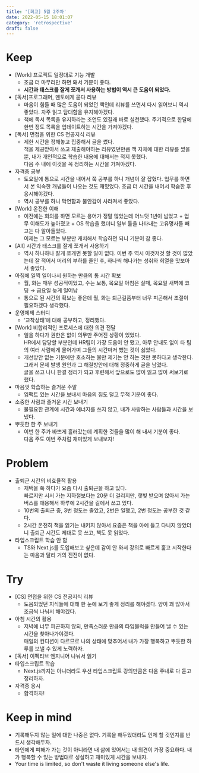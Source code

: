 ```yaml
---
title: '[회고] 5월 2주차'
date: 2022-05-15 18:01:07
category: 'retrospective'
draft: false
---
```


# Keep

- [Work] 프로젝트 일정대로 기능 개발
    - 조금 더 마무리만 하면 돼서 기분이 좋다.
    - **시간과 태스크를 잘게 쪼개서 사용하는 방법이 역시 큰 도움이 되었다.**
- [독서]프로그래머, 멘토에게 묻다 리뷰
    - 마음이 힘들 때 많은 도움이 되었던 책인데 리뷰를 쓰면서 다시 읽어보니 역시 좋았다. 자주 읽고 담대함을 유지해야겠다.
    - 책에 독서 목록을 유지하라는 조언도 있길래 바로 실천했다. 주기적으로 한달에 한번 정도 목록을 업데이트하는 시간을 가져야겠다.
- [독서] 면접을 위한 CS 전공지식 리뷰
    - 제한 시간을 정해놓고 집중해서 글을 썼다.  
    책을 제공받아서 쓰고 제출해야하는 리뷰였던만큼 책 자체에 대한 리뷰를 썼을 뿐, 내가 개인적으로 학습한 내용에 대해서는 적지 못했다.   
    다음 주 내에 이것을 꼭 정리하는 시간을 가져야겠다.
- 자격증 공부
    - 토요일에 통으로 시간을 내어서 쭉 공부를 하니 개념이 잘 잡혔다. 업무를 하면서 본 익숙한 개념들이 나오는 것도 재밌었다. 조금 더 시간을 내어서 학습한 후 응시해야겠다.
    - 역시 공부를 하니 막연함과 불안감이 사라져서 좋았다.
- [Work] 온전한 이해
    - 이전에는 회의를 하면 모르는 용어가 정말 많았는데 어느덧 1년이 넘었고 + 업무 이해도가 높아졌고 + OS 학습을 했더니 일부 툴을 나타내는 고유명사들 빼고는 다 알아들었다.  
  이제는 그 모르는 부분만 캐치해서 학습하면 되니 기분이 참 좋다.
- [All] 시간과 태스크를 잘게 쪼개서 사용하기
    - 역시 하나하나 잘게 쪼개면 못할 일이 없다. 이번 주 역시 이것저것 할 것이 많았는데 잘 적어서 머리의 부하를 줄인 후, 하나씩 해나가는 성취와 희열을 맛보아서 좋았다.
- 아침에 일찍 일어나서 원하는 만큼의 통 시간 확보
    - 월, 화는 매우 성공적이었고, 수는 보통, 목요일 아침은 실패, 목요일 새벽에 코딩 → 금요일 늦게 일어남
    - 통으로 된 시간의 확보는 좋은데 월, 화는 퇴근길쯤부터 너무 피곤해서 조절이 필요하겠다 생각했다.
- 운영체제 스터디
    - ‘교착상태’에 대해 공부하고, 정리했다.
- [Work] 비합리적인 프로세스에 대한 의견 전달
    - 일을 하다가 권한은 없이 의무만 주어진 상황이 있었다.   
    HR에서 담당할 부분인데 HR팀이 가장 도움이 안 됐고, 아무 안내도 없이 타 팀의 여러 사람에게 물어가며 그들의 시간마저 뺐는 것이 싫었다. 
    - 개선방안 없는 기분에만 호소하는 불만 제기는 안 하는 것만 못하다고 생각한다. 그래서 문제 발생 원인과 그 해결방안에 대해 정중하게 글을 남겼다.   
    글을 쓰고 나니 한결 정리가 되고 후련해서 앞으로도 많이 읽고 많이 써보기로 했다.
- 마음껏 학습하는 즐거운 주말
    - 임팩트 있는 시간을 보내서 마음의 짐도 덜고 무척 기분이 좋다.
- 소중한 사람과 즐거운 시간 보내기
    - 불필요한 관계에 시간과 에너지를 쓰지 않고, 내가 사랑하는 사람들과 시간을 보냈다.
- 뿌듯한 한 주 보내기
    - 이번 한 주가 바쁘게 흘러갔는데 계획한 것들을 많이 해 내서 기분이 좋다.  
    다음 주도 이번 주처럼 재미있게 보내보자!

# Problem

- 출퇴근 시간의 비효율적 활용
    - 재택을 쭉 하다가 요즘 다시 출퇴근을 하고 있다.  
    빠르지만 서서 가는 지하철보다는 20분 더 걸리지만, 햇빛 받으며 앉아서 가는 버스를 애용해서 하루에 2시간을 길에서 쓰고 있다.
    - 10번의 출퇴근 중, 3번 정도는 졸았고, 2번은 일했고, 2번 정도는 공부한 것 같다.
    - 2시간 온전히 책을 읽기는 내키지 않아서 요즘은 책을 아예 들고 다니지 않았더니 출퇴근 시간도 제대로 못 쓰고, 책도 못 읽었다.
- 타입스크립트 학습 안 함
    - TS와 Next.js를 도입해보고 싶은데 감이 안 와서 강의로 빠르게 훑고 시작한다는 마음과 달리 거의 진전이 없다.

# Try

- [CS] 면접을 위한 CS 전공지식 리뷰
    - 도움되었던 지식들에 대해 한 눈에 보기 좋게 정리를 해야겠다. 양이 꽤 많아서 조금씩 나눠서 해야겠다.
- 아침 시간의 활용
    - 저녁에 너무 피곤하지 않되, 만족스러운 만큼의 타임블럭을 만들어 낼 수 있는 시간을 찾아나가야겠다.  
    매일의 컨디션이 다르므로 나의 상태에 맞추어서 내가 가장 행복하고 뿌듯한 하루를 보낼 수 있게 노력하자.
- [독서] 이펙티브 엔지니어 나눠서 읽기
- 타입스크립트 학습
    - Next.js까지는 아니더라도 우선 타입스크립트 강의만큼은 다음 주내로 다 듣고 정리하자.
- 자격증 응시
    - 합격하자!

# Keep in mind

- 기록해두지 않는 일에 대한 나중은 없다. 기록을 해두었더라도 언제 할 것인지를 반드시 생각해두자.
- 타인에게 피해가 가는 것이 아니라면 내 삶에 있어서는 내 의견이 가장 중요하다. 내가 행복할 수 있는 방법대로 성실하고 재미있게 시간을 보내자.
- Your time is limited, so don't waste it living someone else's life.